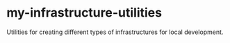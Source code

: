 # my-infrastructure-utilities

Utilities for creating different types of infrastructures for local development.
